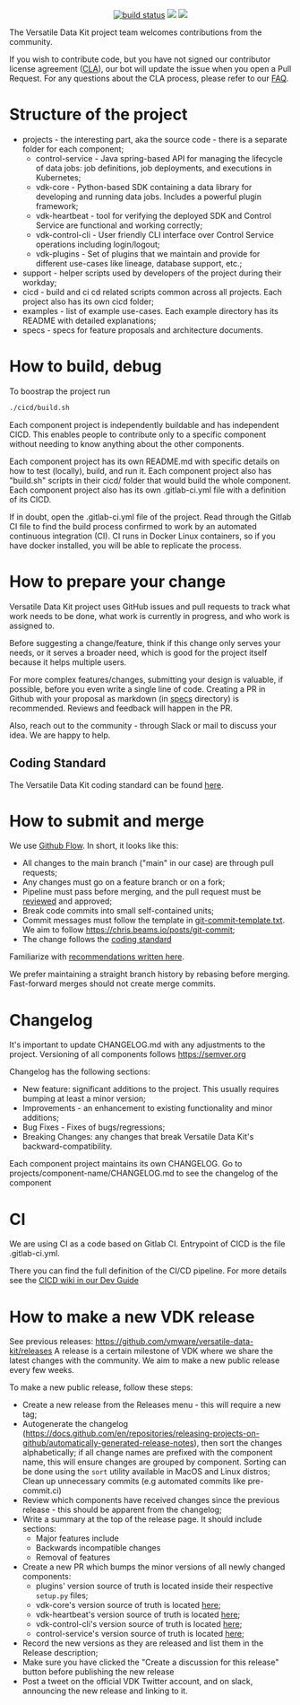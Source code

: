 <p align="center">
    <a href="https://github.com/vmware/versatile-data-kit">
        <img src="https://gitlab.com/vmware-analytics/versatile-data-kit/badges/main/pipeline.svg" alt="build status"></a>
    <a href="https://bestpractices.coreinfrastructure.org/projects/5363">
        <img src="https://bestpractices.coreinfrastructure.org/projects/5363/badge"></a>
    <a href="https://app.codacy.com/gh/vmware/versatile-data-kit?utm_source=github.com&utm_medium=referral&utm_content=vmware/versatile-data-kit&utm_campaign=Badge_Grade_Settings">
        <img src="https://api.codacy.com/project/badge/Grade/fac902e4672543b697da5311b565113e"></a>
<!-- TODO: code coverage -->
</p>

The Versatile Data Kit project team welcomes contributions from the community.

If you wish to contribute code, but you have not signed our contributor license agreement ([CLA](https://cla.vmware.com/cla/1/preview)),
our bot will update the issue when you open a Pull Request.
For any questions about the CLA process, please refer to our [FAQ](https://cla.vmware.com/faq).

# Structure of the project

* projects - the interesting part, aka the source code - there is a separate folder for each component;
  * control-service - Java spring-based API for managing the lifecycle of data jobs: job definitions, job deployments, and executions in Kubernetes;
  * vdk-core - Python-based SDK containing a data library for developing and running data jobs. Includes a powerful plugin framework;
  * vdk-heartbeat - tool for verifying the deployed SDK and Control Service are functional and working correctly;
  * vdk-control-cli - User friendly CLI interface over Control Service operations including login/logout;
  * vdk-plugins - Set of plugins that we maintain and provide for different use-cases like lineage, database support, etc.;
* support - helper scripts used by developers of the project during their workday;
* cicd - build and ci cd related scripts common across all projects. Each project also has its own cicd folder;
* examples - list of example use-cases. Each example directory has its README with detailed explanations;
* specs - specs for feature proposals and architecture documents.

# How to build, debug

To boostrap the project run
```bash
./cicd/build.sh
```

Each component project is independently buildable and has independent CICD.
This enables people to contribute only to a specific component without needing to know anything about the other components.

Each component project has its own README.md with specific details on how to test (locally), build, and run it.
Each component project also has "build.sh" scripts in their cicd/ folder that would build the whole component.
Each component project also has its own .gitlab-ci.yml file with a definition of its CICD.

If in doubt, open the .gitlab-ci.yml file of the project.
Read through the Gitlab CI file to find the build process confirmed to work by an automated continuous integration (CI).
CI runs in Docker Linux containers, so if you have docker installed, you will be able to replicate the process.

# How to prepare your change

Versatile Data Kit project uses GitHub issues and pull requests to track what work needs to be done,
what work is currently in progress, and who work is assigned to.

Before suggesting a change/feature, think if this change only serves your needs, or it serves a broader need,
which is good for the project itself because it helps multiple users.

For more complex features/changes, submitting your design is valuable, if possible, before you even write a single line of code.
Creating a PR in Github with your proposal as markdown (in [specs](specs) directory) is recommended.
Reviews and feedback will happen in the PR.

Also, reach out to the community - through Slack or mail to discuss your idea. We are happy to help.

## Coding Standard
The Versatile Data Kit coding standard can be found [here](https://github.com/vmware/versatile-data-kit/wiki/Coding-Standard).

# How to submit and merge

We use [Github Flow](https://docs.github.com/en/get-started/quickstart/github-flow).
In short, it looks like this:
- All changes to the main branch ("main" in our case) are through pull requests;
- Any changes must go on a feature branch or on a fork;
- Pipeline must pass before merging, and the pull request must be [reviewed](https://docs.github.com/en/github/collaborating-with-pull-requests/reviewing-changes-in-pull-requests) and approved;
- Break code commits into small self-contained units;
- Commit messages must follow the template in [git-commit-template.txt](support/git-commit-template.txt).
  We aim to follow https://chris.beams.io/posts/git-commit;
- The change follows the [coding standard](https://github.com/vmware/versatile-data-kit/wiki/Coding-Standard)

Familiarize with [recommendations written here](https://github.com/vmware/versatile-data-kit/wiki/How-to-prepare-a-new-PR).

We prefer maintaining a straight branch history by rebasing before merging. Fast-forward merges should not create merge commits.

# Changelog
It's important to update CHANGELOG.md with any adjustments to the project.
Versioning of all components follows https://semver.org

Changelog has the following sections:
- New feature: significant additions to the project. This usually requires bumping at least a minor version;
- Improvements - an enhancement to existing functionality and minor additions;
- Bug Fixes - Fixes of bugs/regressions;
- Breaking Changes: any changes that break Versatile Data Kit's backward-compatibility.

Each component project maintains its own CHANGELOG.
Go to projects/component-name/CHANGELOG.md to see the changelog of the component

# CI

We are using CI as a code based on Gitlab CI.
Entrypoint of CICD is the file .gitlab-ci.yml.

There you can find the full definition of the CI/CD pipeline.
For more details see the [CICD wiki in our Dev Guide](https://github.com/vmware/versatile-data-kit/wiki/Gitlab-CICD)

# How to make a new VDK release

See previous releases: https://github.com/vmware/versatile-data-kit/releases
A release is a certain milestone of VDK where we share the latest changes with the community.
We aim to make a new public release every few weeks.

To make a new public release, follow these steps:
- Create a new release from the Releases menu - this will require a new tag;
- Autogenerate the changelog (https://docs.github.com/en/repositories/releasing-projects-on-github/automatically-generated-release-notes), then sort the changes alphabetically; if all change names are prefixed with the component name, this will ensure changes are grouped by component. Sorting can be done using the `sort` utility available in MacOS and Linux distros; Clean up unnecessary commits (e.g automated commits like pre-commit.ci)
- Review which components have received changes since the previous release - this should be apparent from the changelog;
- Write a summary at the top of the release page. It should include sections:
  - Major features include
  - Backwards incompatible changes
  - Removal of features
- Create a new PR which bumps the minor versions of all newly changed components:
  - plugins' version source of truth is located inside their respective `setup.py` files;
  - vdk-core's version source of truth is located [here](projects/vdk-core/version.txt);
  - vdk-heartbeat's version source of truth is located [here](projects/vdk-heartbeat/version.txt);
  - vdk-control-cli's version source of truth is located [here](projects/vdk-control-cl/version.txt);
  - control-service's version source of truth is located [here](projects/control-service/projects/helm_charts/pipelines-control-service/version.txt);
- Record the new versions as they are released and list them in the Release description;
- Make sure you have clicked the "Create a discussion for this release" button before publishing the new release
- Post a tweet on the official VDK Twitter account, and on slack, announcing the new release and linking to it.
